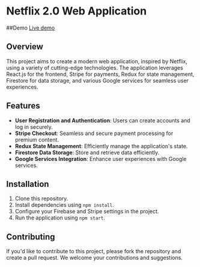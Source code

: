 # Netflix 2.0 Web Application

##Demo
[Live demo](https://netflix-clone-taye.netlify.app/)

## Overview

This project aims to create a modern web application, inspired by Netflix, using a variety of cutting-edge technologies. The application leverages React.js for the frontend, Stripe for payments, Redux for state management, Firestore for data storage, and various Google services for seamless user experiences.

## Features

- **User Registration and Authentication**: Users can create accounts and log in securely.
- **Stripe Checkout**: Seamless and secure payment processing for premium content.
- **Redux State Management**: Efficiently manage the application's state.
- **Firestore Data Storage**: Store and retrieve data efficiently.
- **Google Services Integration**: Enhance user experiences with Google services.

## Installation

1. Clone this repository.
2. Install dependencies using `npm install`.
3. Configure your Firebase and Stripe settings in the project.
4. Run the application using `npm start`.

## Contributing

If you'd like to contribute to this project, please fork the repository and create a pull request. We welcome your contributions and suggestions.

